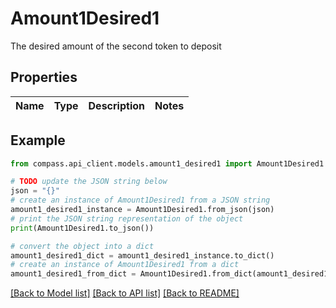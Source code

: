 # Amount1Desired1

The desired amount of the second token to deposit

## Properties

Name | Type | Description | Notes
------------ | ------------- | ------------- | -------------

## Example

```python
from compass.api_client.models.amount1_desired1 import Amount1Desired1

# TODO update the JSON string below
json = "{}"
# create an instance of Amount1Desired1 from a JSON string
amount1_desired1_instance = Amount1Desired1.from_json(json)
# print the JSON string representation of the object
print(Amount1Desired1.to_json())

# convert the object into a dict
amount1_desired1_dict = amount1_desired1_instance.to_dict()
# create an instance of Amount1Desired1 from a dict
amount1_desired1_from_dict = Amount1Desired1.from_dict(amount1_desired1_dict)
```
[[Back to Model list]](../README.md#documentation-for-models) [[Back to API list]](../README.md#documentation-for-api-endpoints) [[Back to README]](../README.md)


